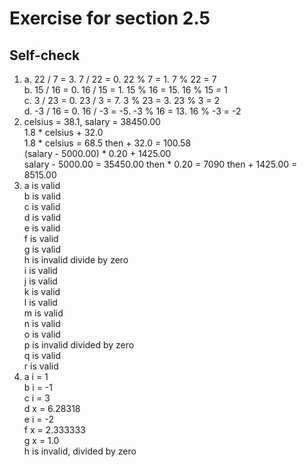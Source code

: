 # Exercise for  section 2.5

## Self-check

1. a. 22 / 7 = 3. 7 / 22 = 0. 22 % 7 = 1. 7 % 22 = 7  
   b. 15 / 16 = 0. 16 / 15 = 1. 15 % 16 = 15. 16 % 15 = 1  
   c. 3 / 23 = 0. 23 / 3 = 7. 3 % 23 = 3. 23 % 3 = 2  
   d. -3 / 16 = 0. 16 / -3 = -5. -3 % 16 = 13. 16 % -3 = -2  
2. celsius = 38.1, salary = 38450.00  
   1.8 * celsius + 32.0  
   1.8 * celsius = 68.5 then + 32.0 = 100.58  
   (salary - 5000.00) * 0.20 + 1425.00  
   salary - 5000.00 = 35450.00 then * 0.20 = 7090 then + 1425.00 = 8515.00
3. a is valid  
   b is valid  
   c is valid  
   d is valid  
   e is valid  
   f is valid  
   g is valid  
   h is invalid divide by zero  
   i is valid  
   j is valid  
   k is valid  
   l is valid  
   m is valid  
   n is valid  
   o is valid  
   p is invalid divided by zero  
   q is valid  
   r is valid  
4. a i = 1  
   b i = -1  
   c i = 3  
   d x = 6.28318  
   e i = -2  
   f x = 2.333333  
   g x = 1.0  
   h is invalid, divided by zero  
   